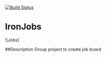 [![Build Status](https://travis-ci.org/Iron-Jobs/IronJobs.svg?branch=master)](https://travis-ci.org/Iron-Jobs/IronJobs)

# IronJobs

![Jobs]

##Description
Group project to create job board
